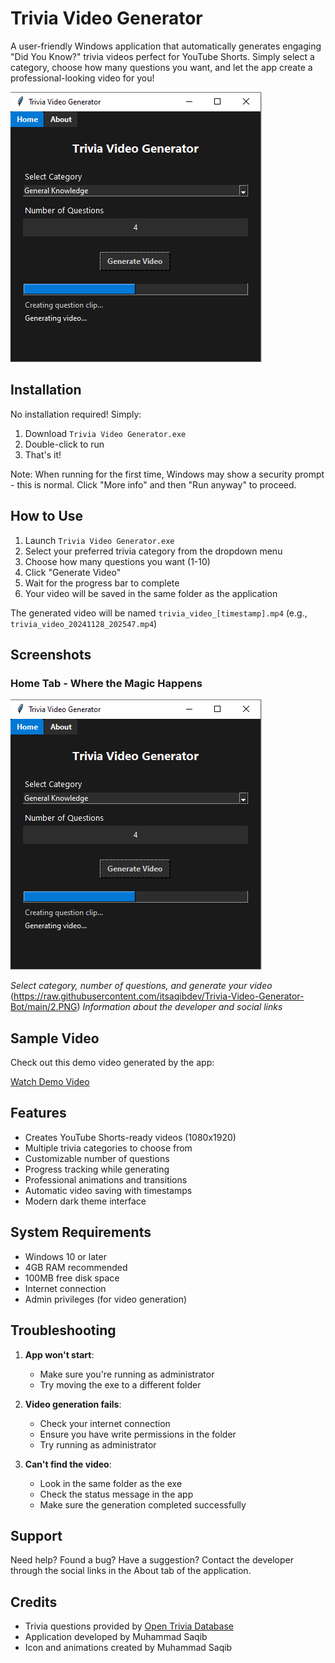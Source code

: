 # Trivia Video Generator

A user-friendly Windows application that automatically generates engaging "Did You Know?" trivia videos perfect for YouTube Shorts. Simply select a category, choose how many questions you want, and let the app create a professional-looking video for you!

![App Home Screen](https://raw.githubusercontent.com/itsaqibdev/Trivia-Video-Generator-Bot/main/1.PNG)

## Installation

No installation required! Simply:
1. Download `Trivia Video Generator.exe`
2. Double-click to run
3. That's it!

Note: When running for the first time, Windows may show a security prompt - this is normal. Click "More info" and then "Run anyway" to proceed.

## How to Use

1. Launch `Trivia Video Generator.exe`
2. Select your preferred trivia category from the dropdown menu
3. Choose how many questions you want (1-10)
4. Click "Generate Video"
5. Wait for the progress bar to complete
6. Your video will be saved in the same folder as the application

The generated video will be named `trivia_video_[timestamp].mp4` (e.g., `trivia_video_20241128_202547.mp4`)

## Screenshots

### Home Tab - Where the Magic Happens
![Home Tab](https://raw.githubusercontent.com/itsaqibdev/Trivia-Video-Generator-Bot/main/1.PNG)

*Select category, number of questions, and generate your video*
(https://raw.githubusercontent.com/itsaqibdev/Trivia-Video-Generator-Bot/main/2.PNG)
*Information about the developer and social links*

## Sample Video

Check out this demo video generated by the app:

[Watch Demo Video](https://raw.githubusercontent.com/itsaqibdev/Trivia-Video-Generator-Bot/main/trivia_video_20241128_202547.mp4)

## Features

- Creates YouTube Shorts-ready videos (1080x1920)
- Multiple trivia categories to choose from
- Customizable number of questions
- Progress tracking while generating
- Professional animations and transitions
- Automatic video saving with timestamps
- Modern dark theme interface

## System Requirements

- Windows 10 or later
- 4GB RAM recommended
- 100MB free disk space
- Internet connection
- Admin privileges (for video generation)

## Troubleshooting

1. **App won't start**: 
   - Make sure you're running as administrator
   - Try moving the exe to a different folder

2. **Video generation fails**:
   - Check your internet connection
   - Ensure you have write permissions in the folder
   - Try running as administrator

3. **Can't find the video**:
   - Look in the same folder as the exe
   - Check the status message in the app
   - Make sure the generation completed successfully

## Support

Need help? Found a bug? Have a suggestion? Contact the developer through the social links in the About tab of the application.

## Credits

- Trivia questions provided by [Open Trivia Database](https://opentdb.com/)
- Application developed by Muhammad Saqib
- Icon and animations created by Muhammad Saqib
